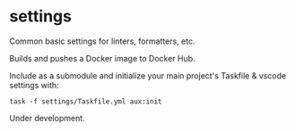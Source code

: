 # settings

Common basic settings for linters, formatters, etc.

Builds and pushes a Docker image to Docker Hub.

Include as a submodule and initialize your main project's Taskfile & vscode settings with:

    task -f settings/Taskfile.yml aux:init

Under development.
